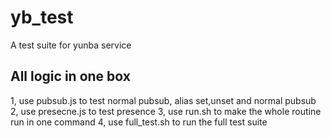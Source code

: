 # yb_test
A test suite for yunba service

## All logic in one box

1, use pubsub.js to test normal pubsub, alias set,unset and normal pubsub
2, use presecne.js to test presence
3, use run.sh to make the whole routine run in one command
4, use full_test.sh to run the full test suite

